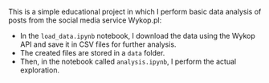 
This is a simple educational project in which I perform basic data analysis of posts from the social media service Wykop.pl:
-   In the <code>load_data.ipynb</code> notebook, I download the data using the Wykop API and save it in CSV files for further analysis.
-   The created files are stored in a <code>data</code> folder.
-   Then, in the notebook called <code>analysis.ipynb</code>, I perform the actual exploration.
